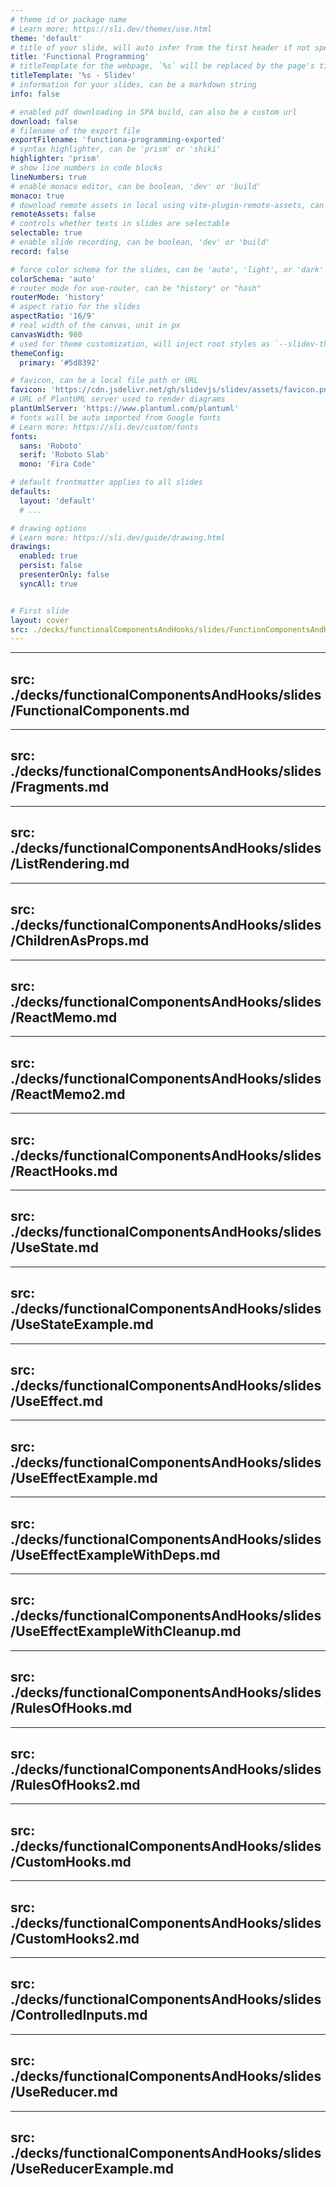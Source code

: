```yaml
---
# theme id or package name
# Learn more: https://sli.dev/themes/use.html
theme: 'default'
# title of your slide, will auto infer from the first header if not specified
title: 'Functional Programming'
# titleTemplate for the webpage, `%s` will be replaced by the page's title
titleTemplate: '%s - Slidev'
# information for your slides, can be a markdown string
info: false

# enabled pdf downloading in SPA build, can also be a custom url
download: false
# filename of the export file
exportFilename: 'functiona-programming-exported'
# syntax highlighter, can be 'prism' or 'shiki'
highlighter: 'prism'
# show line numbers in code blocks
lineNumbers: true
# enable monaco editor, can be boolean, 'dev' or 'build'
monaco: true
# download remote assets in local using vite-plugin-remote-assets, can be boolean, 'dev' or 'build'
remoteAssets: false
# controls whether texts in slides are selectable
selectable: true
# enable slide recording, can be boolean, 'dev' or 'build'
record: false

# force color schema for the slides, can be 'auto', 'light', or 'dark'
colorSchema: 'auto'
# router mode for vue-router, can be "history" or "hash"
routerMode: 'history'
# aspect ratio for the slides
aspectRatio: '16/9'
# real width of the canvas, unit in px
canvasWidth: 980
# used for theme customization, will inject root styles as `--slidev-theme-x` for attribute `x`
themeConfig:
  primary: '#5d8392'

# favicon, can be a local file path or URL
favicon: 'https://cdn.jsdelivr.net/gh/slidevjs/slidev/assets/favicon.png'
# URL of PlantUML server used to render diagrams
plantUmlServer: 'https://www.plantuml.com/plantuml'
# fonts will be auto imported from Google fonts
# Learn more: https://sli.dev/custom/fonts
fonts:
  sans: 'Roboto'
  serif: 'Roboto Slab'
  mono: 'Fira Code'

# default frontmatter applies to all slides
defaults:
  layout: 'default'
  # ...

# drawing options
# Learn more: https://sli.dev/guide/drawing.html
drawings:
  enabled: true
  persist: false
  presenterOnly: false
  syncAll: true


# First slide
layout: cover
src: ./decks/functionalComponentsAndHooks/slides/FunctionComponentsAndHooks.md
---
```


---
src: ./decks/functionalComponentsAndHooks/slides/FunctionalComponents.md
---

---
src: ./decks/functionalComponentsAndHooks/slides/Fragments.md
---

---
src: ./decks/functionalComponentsAndHooks/slides/ListRendering.md
---

---
src: ./decks/functionalComponentsAndHooks/slides/ChildrenAsProps.md
---

---
src: ./decks/functionalComponentsAndHooks/slides/ReactMemo.md
---

---
src: ./decks/functionalComponentsAndHooks/slides/ReactMemo2.md
---

---
src: ./decks/functionalComponentsAndHooks/slides/ReactHooks.md
---

---
src: ./decks/functionalComponentsAndHooks/slides/UseState.md
---

---
src: ./decks/functionalComponentsAndHooks/slides/UseStateExample.md
---

---
src: ./decks/functionalComponentsAndHooks/slides/UseEffect.md
---

---
src: ./decks/functionalComponentsAndHooks/slides/UseEffectExample.md
---

---
src: ./decks/functionalComponentsAndHooks/slides/UseEffectExampleWithDeps.md
---

---
src: ./decks/functionalComponentsAndHooks/slides/UseEffectExampleWithCleanup.md
---

---
src: ./decks/functionalComponentsAndHooks/slides/RulesOfHooks.md
---

---
src: ./decks/functionalComponentsAndHooks/slides/RulesOfHooks2.md
---

---
src: ./decks/functionalComponentsAndHooks/slides/CustomHooks.md
---

---
src: ./decks/functionalComponentsAndHooks/slides/CustomHooks2.md
---

---
src: ./decks/functionalComponentsAndHooks/slides/ControlledInputs.md
---

---
src: ./decks/functionalComponentsAndHooks/slides/UseReducer.md
---

---
src: ./decks/functionalComponentsAndHooks/slides/UseReducerExample.md
---

